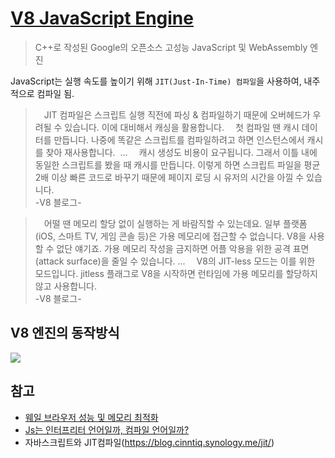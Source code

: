 # [V8 JavaScript Engine](https://v8.dev/)

> C++로 작성된 Google의 오픈소스 고성능 JavaScript 및 WebAssembly 엔진

JavaScript는 실행 속도를 높이기 위해 `JIT(Just-In-Time) 컴파일`을 사용하여, 내주적으로 컴파일 됨.

>  ‌‌JIT 컴파일은 스크립트 실행 직전에 파싱 & 컴파일하기 때문에 오버헤드가 우려될 수 있습니다. 이에 대비해서 캐싱을 활용합니다.
 첫 컴파일 땐 캐시 데이터를 만듭니다. 나중에 똑같은 스크립트를 컴파일하려고 하면 인스턴스에서 캐시를 찾아 재사용합니다. ‌
‌...
 ‌‌캐시 생성도 비용이 요구됩니다. 그래서 이틀 내에 동일한 스크립트를 봤을 때 캐시를 만듭니다. 이렇게 하면 스크립트 파일을 평균 2배 이상 빠른 코드로 바꾸기 때문에 페이지 로딩 시 유저의 시간을 아낄 수 있습니다.<br/>
-V8 블로그-

> 어떨 땐 메모리 할당 없이 실행하는 게 바람직할 수 있는데요. 일부 플랫폼(iOS, 스마트 TV, 게임 콘솔 등)은 가용 메모리에 접근할 수 없습니다. V8을 사용할 수 없단 얘기죠. 가용 메모리 작성을 금지하면 어플 악용을 위한 공격 표면(attack surface)을 줄일 수 있습니다.‌‌
...‌
 ‌V8의 JIT-less 모드는 이를 위한 모드입니다. jitless 플래그로 V8을 시작하면 런타임에 가용 메모리를 할당하지 않고 사용합니다.<br/>
-V8 블로그-


## V8 엔진의 동작방식

![](./src/v8_engine_process.avif)


## 참고

- [웨일 브라우저 성능 및 메모리 최적화](https://www.slideshare.net/slideshow/ss-80845715/80845715#1)
- [Js는 인터프리터 언어일까, 컴파일 언어일까?](https://ryankim.hashnode.dev/js)
- 자바스크립트와 JIT컴파일(https://blog.cinntiq.synology.me/jit/)